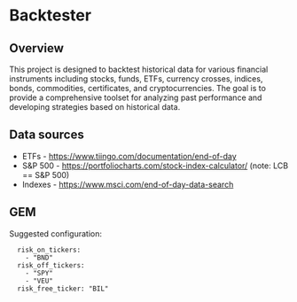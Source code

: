 # Backtester

## Overview
This project is designed to backtest historical data for various financial instruments including stocks, funds, ETFs, currency crosses, indices, bonds, commodities, certificates, and cryptocurrencies. The goal is to provide a comprehensive toolset for analyzing past performance and developing strategies based on historical data.

## Data sources
- ETFs - https://www.tiingo.com/documentation/end-of-day
- S&P 500 - https://portfoliocharts.com/stock-index-calculator/ (note: LCB == S&P 500)
- Indexes - https://www.msci.com/end-of-day-data-search

## GEM
Suggested configuration:
```
  risk_on_tickers:
    - "BND"
  risk_off_tickers:
    - "SPY"
    - "VEU"
  risk_free_ticker: "BIL"
```
